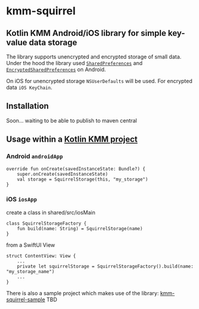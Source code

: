 # kmm-squirrel

## Kotlin KMM Android/iOS library for simple key-value data storage

The library supports unencrypted and encrypted storage of small data. 
Under the hood the library used 
[`SharedPreferences`](https://developer.android.com/reference/android/content/SharedPreferences) 
and [`EncryptedSharedPreferences`](https://developer.android.com/reference/androidx/security/crypto/EncryptedSharedPreferences) on Android.

On iOS for unencrypted storage `NSUserDefaults` will be used. For encrypted data `iOS KeyChain`.


## Installation

Soon... waiting to be able to publish to maven central

## Usage within a [Kotlin KMM project](https://kotlinlang.org/lp/mobile/)

### Android `androidApp`

```
override fun onCreate(savedInstanceState: Bundle?) {
    super.onCreate(savedInstanceState)
    val storage = SquirrelStorage(this, "my_storage")
}
```

### iOS `iosApp`

create a class in shared/src/iosMain
```
class SquirrelStorageFactory {
    fun build(name: String) = SquirrelStorage(name)
}
```

from a SwiftUI View
```
struct ContentView: View {
    ...
    private let squirrelStorage = SquirrelStorageFactory().build(name: "my_storage_name")
    ...
}
```

There is also a sample project which makes use of the library: [kmm-squirrel-sample](https://github.com/zotornit/kmm-squirrel-sample) TBD